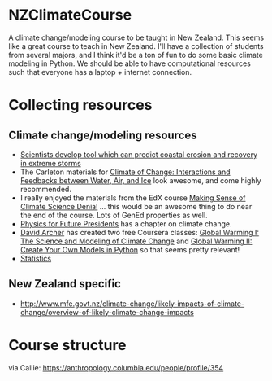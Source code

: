 # NZClimateCourse
A climate change/modeling course to be taught in New Zealand. This
seems like a great course to teach in New Zealand. I'll have a
collection of students from several majors, and I think it'd be a ton
of fun to do some basic climate modeling in Python. We should be able
to have computational resources such that everyone has a laptop +
internet connection.

# Collecting resources

## Climate change/modeling resources


 * [Scientists develop tool which can predict coastal erosion and recovery in extreme storms](https://www.sciencedaily.com/releases/2017/10/171011091718.htm)
 * The Carleton materials for
   [Climate of Change: Interactions and Feedbacks between Water, Air, and Ice](https://serc.carleton.edu/integrate/teaching_materials/climate_change/index.html)
   look awesome, and come highly recommended.
 * I really enjoyed the materials from the EdX course
   [Making Sense of Climate Science Denial](https://courses.edx.org/courses/course-v1:UQx+Denial101x+2T2015/course/)
   ... this would be an awesome thing to do near the end of the
   course. Lots of GenEd properties as well.
 * [Physics for Future Presidents](http://muller.lbl.gov/teaching/Physics10/PffP.html)
   has a chapter on climate change.
 * [David Archer](https://geosci.uchicago.edu/people/david-archer/)
   has created two free Coursera classes:
   [Global Warming I: The Science and Modeling of Climate Change](https://www.coursera.org/learn/global-warming)
   and
   [Global Warming II: Create Your Own Models in Python](https://www.coursera.org/learn/global-warming-model#syllabus)
   so that seems pretty relevant!
 * [Statistics](https://www.eurekalert.org/pub_releases/2017-12/asa-csy122117.php)

## New Zealand specific

 * http://www.mfe.govt.nz/climate-change/likely-impacts-of-climate-change/overview-of-likely-climate-change-impacts

# Course structure

via Callie: https://anthropology.columbia.edu/people/profile/354
